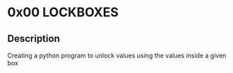 # 0x00 LOCKBOXES

## Description

Creating a python program to unlock values using the values inside a given box
